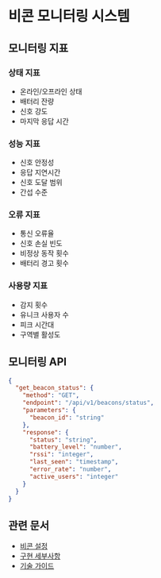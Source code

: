 # 비콘 모니터링 시스템

## 모니터링 지표

### 상태 지표
- 온라인/오프라인 상태
- 배터리 잔량
- 신호 강도
- 마지막 응답 시간

### 성능 지표
- 신호 안정성
- 응답 지연시간
- 신호 도달 범위
- 간섭 수준

### 오류 지표
- 통신 오류율
- 신호 손실 빈도
- 비정상 동작 횟수
- 배터리 경고 횟수

### 사용량 지표
- 감지 횟수
- 유니크 사용자 수
- 피크 시간대
- 구역별 활성도

## 모니터링 API
```json
{
  "get_beacon_status": {
    "method": "GET",
    "endpoint": "/api/v1/beacons/status",
    "parameters": {
      "beacon_id": "string"
    },
    "response": {
      "status": "string",
      "battery_level": "number",
      "rssi": "integer",
      "last_seen": "timestamp",
      "error_rate": "number",
      "active_users": "integer"
    }
  }
}
```

## 관련 문서
- [비콘 설정](./configuration.md)
- [구현 세부사항](./implementation.md)
- [기술 가이드](./technical-guide.md)
